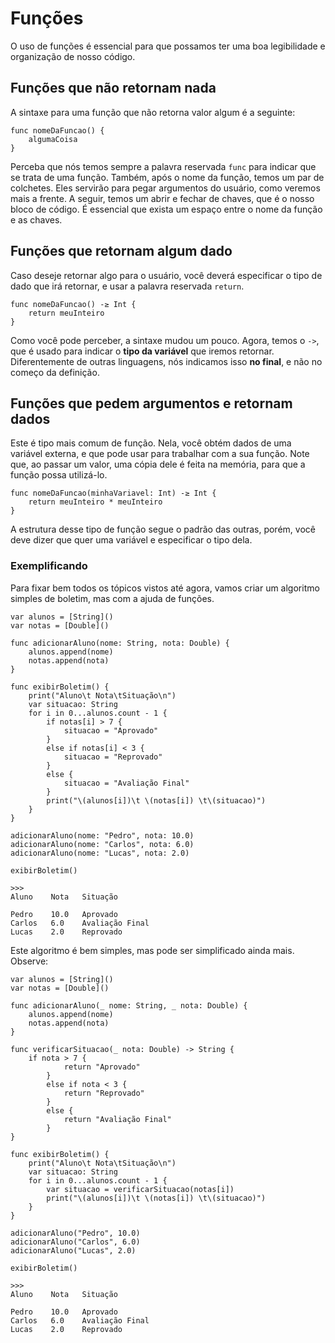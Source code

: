# Funções

O uso de funções é essencial para que possamos ter uma boa legibilidade e organização de nosso código.

## Funções que não retornam nada

A sintaxe para uma função que não retorna valor algum é a seguinte:

```
func nomeDaFuncao() {
    algumaCoisa
}
```

Perceba que nós temos sempre a palavra reservada ```func``` para indicar que se trata de uma função. Também, após o nome da função, temos um par de colchetes. Eles servirão para pegar argumentos do usuário, como veremos mais a frente. A seguir, temos um abrir e fechar de chaves, que é o nosso bloco de código. É essencial que exista um espaço entre o nome da função e as chaves.

## Funções que retornam algum dado

Caso deseje retornar algo para o usuário, você deverá especificar o tipo de dado que irá retornar, e usar a palavra reservada ```return```.

```
func nomeDaFuncao() -≥ Int {
    return meuInteiro
}
```

Como você pode perceber, a sintaxe mudou um pouco. Agora, temos o ```->```, que é usado para indicar o **tipo da variável** que iremos retornar. Diferentemente de outras linguagens, nós indicamos isso **no final**, e não no começo da definição.

## Funções que pedem argumentos e retornam dados

Este é tipo mais comum de função. Nela, você obtém dados de uma variável externa, e que pode usar para trabalhar com a sua função. Note que, ao passar um valor, uma cópia dele é feita na memória, para que a função possa utilizá-lo.

```
func nomeDaFuncao(minhaVariavel: Int) -≥ Int {
    return meuInteiro * meuInteiro
}
```

A estrutura desse tipo de função segue o padrão das outras, porém, você deve dizer que quer uma variável e especificar o tipo dela.

### Exemplificando

Para fixar bem todos os tópicos vistos até agora, vamos criar um algoritmo simples de boletim, mas com a ajuda de funções.

```
var alunos = [String]()
var notas = [Double]()

func adicionarAluno(nome: String, nota: Double) {
    alunos.append(nome)
    notas.append(nota)
}

func exibirBoletim() {
    print("Aluno\t Nota\tSituação\n")
    var situacao: String
    for i in 0...alunos.count - 1 {
        if notas[i] > 7 {
            situacao = "Aprovado"
        }
        else if notas[i] < 3 {
            situacao = "Reprovado"
        }
        else {
            situacao = "Avaliação Final"
        }
        print("\(alunos[i])\t \(notas[i]) \t\(situacao)")
    }
}

adicionarAluno(nome: "Pedro", nota: 10.0)
adicionarAluno(nome: "Carlos", nota: 6.0)
adicionarAluno(nome: "Lucas", nota: 2.0)

exibirBoletim()

>>>
Aluno	 Nota	Situação

Pedro	 10.0 	Aprovado
Carlos	 6.0 	Avaliação Final
Lucas	 2.0 	Reprovado
```
Este algoritmo é bem simples, mas pode ser simplificado ainda mais. Observe:

```
var alunos = [String]()
var notas = [Double]()

func adicionarAluno(_ nome: String, _ nota: Double) {
    alunos.append(nome)
    notas.append(nota)
}

func verificarSituacao(_ nota: Double) -> String {
    if nota > 7 {
            return "Aprovado"
        }
        else if nota < 3 {
            return "Reprovado"
        }
        else {
            return "Avaliação Final"
        }
}

func exibirBoletim() {
    print("Aluno\t Nota\tSituação\n")
    var situacao: String
    for i in 0...alunos.count - 1 {
        var situacao = verificarSituacao(notas[i])
        print("\(alunos[i])\t \(notas[i]) \t\(situacao)")
    }
}

adicionarAluno("Pedro", 10.0)
adicionarAluno("Carlos", 6.0)
adicionarAluno("Lucas", 2.0)

exibirBoletim()

>>>
Aluno	 Nota	Situação

Pedro	 10.0 	Aprovado
Carlos	 6.0 	Avaliação Final
Lucas	 2.0 	Reprovado
```
